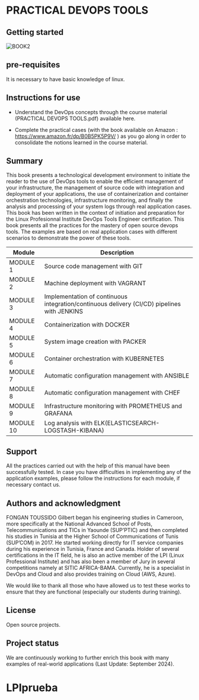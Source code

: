 # PRACTICAL DEVOPS TOOLS



## Getting started

![BOOK2](/uploads/2ce138ee3d48dcfd8b4f4296739a3a08/BOOK2.PNG)

## pre-requisites 

It is necessary to have basic knowledge of linux.

## Instructions for use

- Understand the DevOps concepts through the course material (PRACTICAL DEVOPS TOOLS.pdf) available here. 

- Complete the practical cases (with the book available on Amazon : https://www.amazon.fr/dp/B0B5PK5P9V/ ) as you go along in order to consolidate the notions learned in the course material.


## Summary

This book presents a technological development environment to initiate the reader to the use of DevOps tools to enable the efficient management of your infrastructure, the management of source code with integration and deployment of your applications, the use of containerization and container orchestration technologies, infrastructure monitoring, and finally the analysis and processing of your system logs through real application cases. This book has been written in the context of initiation and preparation for the Linux Profesionnal Institute DevOps Tools Engineer certification.
This book presents all the practices for the mastery of open source devops tools. The examples are based on real application cases with different scenarios to demonstrate the power of these tools.


Module      | Description
------------|-------
MODULE 1    | Source code management with GIT
MODULE 2    | Machine deployment with VAGRANT
MODULE 3    | Implementation of continuous integration/continuous delivery (CI/CD) pipelines  with JENKINS
MODULE 4    | Containerization with DOCKER
MODULE 5    | System image creation with PACKER
MODULE 6    | Container orchestration with KUBERNETES
MODULE 7    | Automatic configuration management with ANSIBLE
MODULE 8    | Automatic configuration management with CHEF
MODULE 9    | Infrastructure monitoring with PROMETHEUS and GRAFANA
MODULE 10   | Log analysis with ELK(ELASTICSEARCH-LOGSTASH-KIBANA)

## Support

All the practices carried out with the help of this manual have been successfully tested. In case you have difficulties in implementing any of the application examples, please follow the instructions for each module, if necessary contact us.




## Authors and acknowledgment

FONGAN TOUSSIDO Gilbert began his engineering studies in Cameroon, more specifically at the National Advanced School of Posts, Telecommunications and TICs in Yaounde (SUP’PTIC) and then completed his studies in Tunisia at the Higher School of Communications of Tunis (SUP’COM) in 2017. He started working directly for IT service companies during his experience in Tunisia, France and Canada. Holder of several certifications in the IT field, he is also an active member of the LPI (Linux Professional Institute) and has also been a member of Jury in several competitions namely at SITIC AFRICA-BAMA. Currently, he is a specialist in DevOps and Cloud and also provides training on Cloud (AWS, Azure).

We would like to thank all  those who have allowed us to test these works to ensure that they are functional (especially our students during training).

## License

Open source projects.

## Project status

We are continuously working to further enrich this book with many examples of real-world applications (Last Update: September 2024).

# LPIprueba
